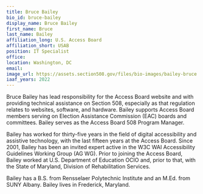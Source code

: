 ```yaml
---
title: Bruce Bailey
bio_id: bruce-bailey
display_name: Bruce Bailey
first_name: Bruce
last_name: Bailey
affiliation_long: U.S. Access Board
affiliation_short: USAB
position: IT Specialist
office: 
location: Washington, DC
email: 
image_url: https://assets.section508.gov/files/bio-images/bailey-bruce.png
iaaf_years: 2022
---
```

Bruce Bailey has lead responsibility for the Access Board website and with providing technical assistance on Section 508, especially as that regulation relates to websites, software, and hardware. Bailey supports Access Board members serving on Election Assistance Commission (EAC) boards and committees. Bailey serves as the Access Board 508 Program Manager.

Bailey has worked for thirty-five years in the field of digital accessibility and assistive technology, with the last fifteen years at the Access Board. Since 2001, Bailey has been an invited expert active in the W3C WAI Accessibility Guidelines Working Group (AG WG). Prior to joining the Access Board, Bailey worked at U.S. Department of Education OCIO and, prior to that, with the State of Maryland, Division of Rehabilitation Services.

Bailey has a B.S. from Rensselaer Polytechnic Institute and an M.Ed. from SUNY Albany. Bailey lives in Frederick, Maryland.